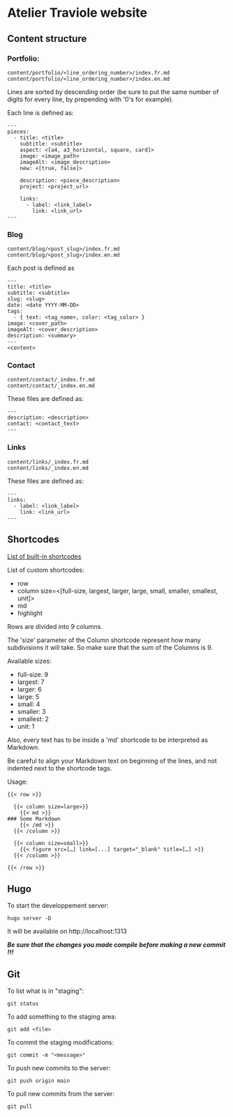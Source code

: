 # Atelier Traviole website

## Content structure

### Portfolio:
```
content/portfolio/<line_ordering_number>/index.fr.md
content/portfolio/<line_ordering_number>/index.en.md
```

Lines are sorted by descending order (be sure to put the same number of digits for every line, by prepending with '0's for example).

Each line is defined as:

```
---
pieces:
  - title: <title>
    subtitle: <subtitle>
    aspect: <[a4, a3_horizontal, square, card]>
    image: <image_path>
    imageAlt: <image_description>
    new: <[true, false]>

    description: <piece_description>
    project: <project_url>

    links:
      - label: <link_label>
        link: <link_url>
---
```

### Blog
```
content/blog/<post_slug>/index.fr.md
content/blog/<post_slug>/index.en.md
```

Each post is defined as

```
---
title: <title>
subtitle: <subtitle>
slug: <slug>
date: <date YYYY-MM-DD>
tags:
  - { text: <tag_name>, color: <tag_color> }
image: <cover_path>
imageAlt: <cover_description>
description: <summary>
---
<content>
```

### Contact
```
content/contact/_index.fr.md
content/contact/_index.en.md
```

These files are defined as:

```
---
description: <description>
contact: <contact_text>
---
```

### Links
```
content/links/_index.fr.md
content/links/_index.en.md
```

These files are defined as:

```
---
links:
  - label: <link_label>
    link: <link_url>
---
```

## Shortcodes

[List of built-in shortcodes](https://gohugo.io/content-management/shortcodes/#use-hugos-built-in-shortcodes)

List of custom shortcodes:
- row
- column size=<[full-size, largest, larger, large, small, smaller, smallest, unit]>
- md
- highlight

Rows are divided into 9 columns.

The 'size' parameter of the Column shortcode represent how many subdivisions it will take. So make sure that the sum of the Columns is 9.

Available sizes:
- full-size: 9
- largest: 7
- larger: 6
- large: 5
- small: 4
- smaller: 3
- smallest: 2
- unit: 1

Also, every text has to be inside a 'md' shortcode to be interpreted as Markdown.

Be careful to align your Markdown text on beginning of the lines, and not indented next to the shortcode tags.

Usage:
```
{{< row >}}

  {{< column size=large>}}
    {{< md >}}
### Some Markdown
    {{< /md >}}
  {{< /column >}}

  {{< column size=small>}}
    {{< figure src=[…] link=[...] target="_blank" title=[…] >}}
  {{< /column >}}

{{< /row >}}
```

## Hugo

To start the developpement server:
```
hugo server -D
```
It will be available on http://localhost:1313

***Be sure that the changes you made compile before making a new commit !!!***

## Git

To list what is in "staging":
```
git status
```

To add something to the staging area:
```
git add <file>
```

To commit the staging modifications:
```
git commit -m "<message>"
```

To push new commits to the server:
```
git push origin main
```

To pull new commits from the server:
```
git pull
```
